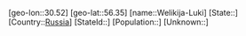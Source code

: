 ﻿---
location: [56.35,30.52]
type: City
tags:
- geo/City


SpocWebEntityId: 35527
isDeleted: false
confidential: public

---
[geo-lon::30.52]
[geo-lat::56.35]
[name::Welikija-Luki]
[State::]
[Country::[Russia](geo/Continent/Europe/Russia.md)]
[StateId::]
[Population::]
[Unknown::]

